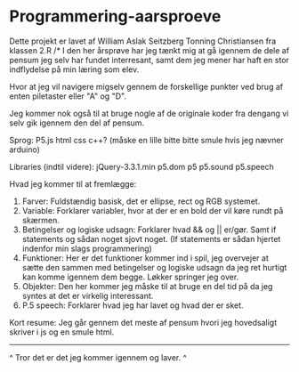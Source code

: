# Programmering-aarsproeve
Dette projekt er lavet af William Aslak Seitzberg Tonning Christiansen fra klassen 2.R 
/*
I den her årsprøve har jeg tænkt mig at gå igennem de dele af pensum jeg selv har fundet interresant, samt dem jeg mener har haft en stor indflydelse på min læring som elev.

Hvor at jeg vil navigere migselv gennem de forskellige punkter ved brug af enten piletaster eller "A" og "D".

Jeg kommer nok også til at bruge nogle af de originale koder fra dengang vi selv gik igennem den del af pensum.

Sprog:
P5.js
html
css
c++? (måske en lille bitte bitte smule hvis jeg nævner arduino)

Libraries (indtil videre):
jQuery-3.3.1.min
p5.dom
p5
p5.sound
p5.speech

Hvad jeg kommer til at fremlægge:
1. Farver:
Fuldstændig basisk, det er ellipse, rect og RGB systemet.
2. Variable:
Forklarer variabler, hvor at der er en bold der vil køre rundt på skærmen.
3. Betingelser og logiske udsagn:
Forklarer hvad && og || er/gør. Samt if statements og sådan noget sjovt noget. (If statements er sådan hjertet indenfor min slags programmering)
4. Funktioner:
Her er det funktioner kommer ind i spil, jeg overvejer at sætte den sammen med betingelser og logiske udsagn da jeg ret hurtigt kan komme igennem dem begge.
Løkker springer jeg over.
5. Objekter:
Den her kommer jeg måske til at bruge en del tid på da jeg syntes at det er virkelig interessant.
6. P.5 speech:
Forklarer hvad jeg har lavet og hvad der er sket.

Kort resume:
Jeg går gennem det meste af pensum hvori jeg hovedsaligt skriver i js og en smule html.

--------------------------------------------------------------------------------------------------------------------------------------
^ Tror det er det jeg kommer igennem og laver. ^
